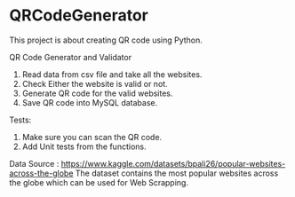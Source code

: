 # QRCodeGenerator
This project is about creating QR code using Python.

QR Code Generator and Validator

1. Read data from csv file and take all the websites.
2. Check Either the website is valid or not.
2. Generate QR code for the valid websites. 
3. Save QR code into MySQL database.  

Tests:
1. Make sure you can scan the QR code. 
2. Add Unit tests from the functions.

Data Source : 
https://www.kaggle.com/datasets/bpali26/popular-websites-across-the-globe
The dataset contains the most popular websites across the globe which can be used for Web Scrapping.
